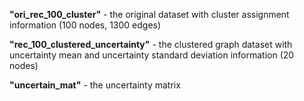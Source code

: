 __"ori_rec_100_cluster"__ - the original dataset with cluster assignment information (100 nodes, 1300 edges)

__"rec_100_clustered_uncertainty"__ - the clustered graph dataset with uncertainty mean and uncertainty standard deviation information (20 nodes)

__"uncertain_mat"__ - the uncertainty matrix